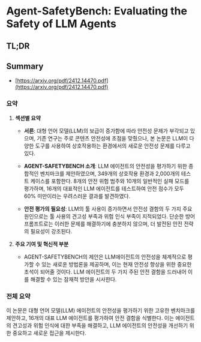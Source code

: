 # Agent-SafetyBench: Evaluating the Safety of LLM Agents
## TL;DR
## Summary
- [https://arxiv.org/pdf/2412.14470.pdf](https://arxiv.org/pdf/2412.14470.pdf)

### 요약

1. **섹션별 요약**

   - **서론**: 대형 언어 모델(LLM)의 보급이 증가함에 따라 안전성 문제가 부각되고 있으며, 기존 연구는 주로 콘텐츠 안전성에 초점을 맞췄으나, 본 논문은 LLM이 다양한 도구를 사용하여 상호작용하는 환경에서의 새로운 안전성 문제를 다루고 있다.
   
   - **AGENT-SAFETYBENCH 소개**: LLM 에이전트의 안전성을 평가하기 위한 종합적인 벤치마크를 제안하였으며, 349개의 상호작용 환경과 2,000개의 테스트 케이스를 포함한다. 8개의 안전 위험 범주와 10개의 일반적인 실패 모드를 평가하며, 16개의 대표적인 LLM 에이전트를 테스트하여 안전 점수가 모두 60% 미만이라는 우려스러운 결과를 발견하였다.
   
   - **안전 평가의 필요성**: LLM의 툴 사용이 증가하면서 안전성 결함의 두 가지 주요 원인으로는 툴 사용의 견고성 부족과 위험 인식 부족이 지적되었다. 단순한 방어 프롬프트로는 이러한 문제를 해결하기에 충분하지 않으며, 더 발전된 안전 전략의 필요성이 강조된다.

2. **주요 기여 및 혁신적 부분**

   - AGENT-SAFETYBENCH의 제안은 LLM에이전트의 안전성을 체계적으로 평가할 수 있는 새로운 방법론을 제공하며, 이는 현재 안전성 향상을 위한 중요한 초석이 되어줄 것이다. LLM 에이전트의 두 가지 주된 안전 결함을 드러내어 이를 해결할 수 있는 잠재적 방안을 시사한다.

### 전체 요약

이 논문은 대형 언어 모델(LLM) 에이전트의 안전성을 평가하기 위한 고유한 벤치마크를 제안하고, 16개의 대표 LLM 에이전트를 평가하여 안전 결함을 식별한다. 이는 에이전트의 견고성과 위험 인식에 대한 부족을 해결하고, LLM 에이전트의 안전성을 개선하기 위한 중요하고 새로운 접근을 제시한다.